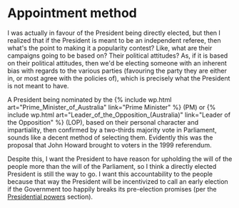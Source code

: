 Appointment method
===================

I was actually in favour of the President being directly elected, but then I realized that if the President is meant to be an independent referee, then what's the point to making it a popularity contest? Like, what are their campaigns going to be based on? Their political attitudes? As, if it is based on their political attitudes, then we'd be electing someone with an inherent bias with regards to the various parties (favouring the party they are either in, or most agree with the policies of), which is precisely what the President is not meant to have.

A President being nominated by the {% include wp.html art="Prime_Minister_of_Australia" link="Prime Minister" %} (PM) or {% include wp.html art="Leader_of_the_Opposition_(Australia)" link="Leader of the Opposition" %} (LOP), based on their personal character and impartiality, then confirmed by a two-thirds majority vote in Parliament, sounds like a decent method of selecting them. Evidently this was the proposal that John Howard brought to voters in the 1999 referendum. 

Despite this, I want the President to have reason for upholding the will of the people more than the will of the Parliament, so I think a directly elected President is still the way to go. I want this accountability to the people because that way the President will be incentivized to call an early election if the Government too happily breaks its pre-election promises (per the [Presidential powers](#Presidential-powers) section).